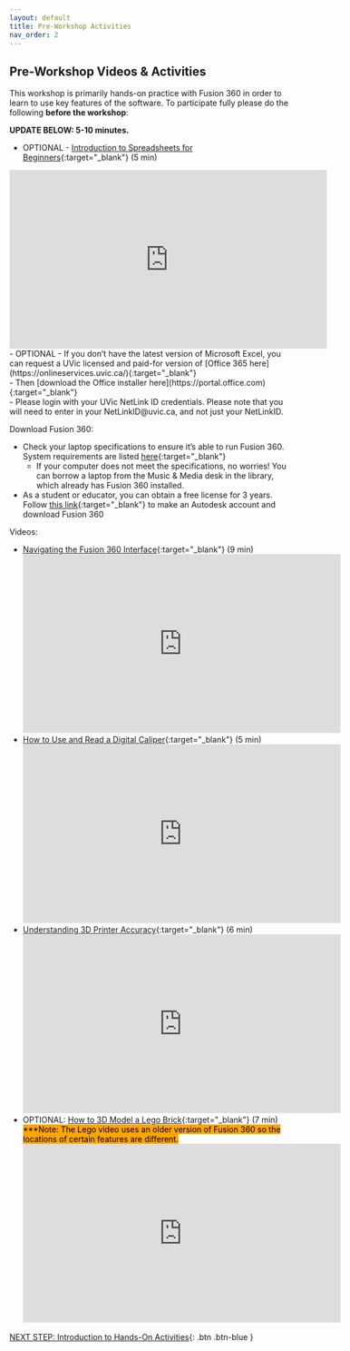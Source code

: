 ```yaml
---
layout: default
title: Pre-Workshop Activities
nav_order: 2
---
```

## Pre-Workshop Videos & Activities
This workshop is primarily hands-on practice with Fusion 360 in order to learn to use key features of the software. To participate fully please do the following **before the workshop**:

**UPDATE BELOW: 5-10 minutes.**<br>
- OPTIONAL - [Introduction to Spreadsheets for Beginners](https://www.youtube.com/watch?v=rJbf-2XXsuY){:target="_blank"} (5 min)<br>
<iframe width="560" height="315" src="https://www.youtube.com/embed/lYzhgMZii3o" title="YouTube video player" frameborder="0" allow="accelerometer; autoplay; clipboard-write; encrypted-media; gyroscope; picture-in-picture" allowfullscreen></iframe>
- OPTIONAL - If you don’t have the latest version of Microsoft Excel, you can request a UVic licensed and paid-for version of [Office 365 here](https://onlineservices.uvic.ca/){:target="_blank"}<br>
            -  Then [download the Office installer here](https://portal.office.com){:target="_blank"}<br>
            -  Please login with your UVic NetLink ID credentials. Please note that you will need to enter in your NetLinkID@uvic.ca, and not just your NetLinkID.

Download Fusion 360:
-   Check your laptop specifications to ensure it’s able to run Fusion 360. System requirements are listed [here](https://autode.sk/2qg8ryB){:target="_blank"}
    -   If your computer does not meet the specifications, no worries! You can borrow a laptop from the Music & Media desk in the library, which already has Fusion 360 installed.
-   As a student or educator, you can obtain a free license for 3 years. Follow [this link](https://bit.ly/2QvZKeb){:target="_blank"} to make an Autodesk account and download Fusion 360

Videos:
-   [Navigating the Fusion 360 Interface](https://www.youtube.com/watch?v=sZwM87-nsYA){:target="_blank"} (9 min)<br>
    <iframe width="560" height="315" src="https://www.youtube.com/embed/sZwM87-nsYA" title="YouTube video player" frameborder="0" allow="accelerometer; autoplay; clipboard-write; encrypted-media; gyroscope; picture-in-picture" allowfullscreen></iframe>
-   [How to Use and Read a Digital Caliper](https://www.youtube.com/watch?v=4fBycE1dk0I){:target="_blank"} (5 min)<br>
    <iframe width="560" height="315" src="https://www.youtube.com/embed/4fBycE1dk0I" title="YouTube video player" frameborder="0" allow="accelerometer; autoplay; clipboard-write; encrypted-media; gyroscope; picture-in-picture" allowfullscreen></iframe>
-   [Understanding 3D Printer Accuracy](https://www.youtube.com/watch?v=lo3bZWNQp0w){:target="_blank"} (6 min)<br>
    <iframe width="560" height="315" src="https://www.youtube.com/embed/lo3bZWNQp0w" title="YouTube video player" frameborder="0" allow="accelerometer; autoplay; clipboard-write; encrypted-media; gyroscope; picture-in-picture" allowfullscreen></iframe>
-   OPTIONAL: [How to 3D Model a Lego Brick](https://www.youtube.com/watch?v=DrLOPJq_stc){:target="_blank"} (7 min)<br>
    <mark style="background-color:orange;">***Note: The Lego video uses an older version of Fusion 360 so the locations of certain features are different.</mark><br>
    <iframe width="560" height="315" src="https://www.youtube.com/embed/DrLOPJq_stc" title="YouTube video player" frameborder="0" allow="accelerometer; autoplay; clipboard-write; encrypted-media; gyroscope; picture-in-picture" allowfullscreen></iframe>

[NEXT STEP: Introduction to Hands-On Activities](activities-intro.html){: .btn .btn-blue }
